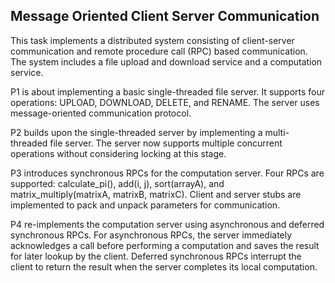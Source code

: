 ## Message Oriented Client Server Communication

This task implements a distributed system consisting of client-server communication and remote procedure call (RPC) based communication. The system includes a file upload and download service and a computation service.

P1 is about implementing a basic single-threaded file server. It supports four operations: UPLOAD, DOWNLOAD, DELETE, and RENAME. The server uses message-oriented communication protocol.

P2 builds upon the single-threaded server by implementing a multi-threaded file server. The server now supports multiple concurrent operations without considering locking at this stage.

P3 introduces synchronous RPCs for the computation server. Four RPCs are supported: calculate_pi(), add(i, j), sort(arrayA), and matrix_multiply(matrixA, matrixB, matrixC). Client and server stubs are implemented to pack and unpack parameters for communication.

P4 re-implements the computation server using asynchronous and deferred synchronous RPCs. For asynchronous RPCs, the server immediately acknowledges a call before performing a computation and saves the result for later lookup by the client. Deferred synchronous RPCs interrupt the client to return the result when the server completes its local computation.
